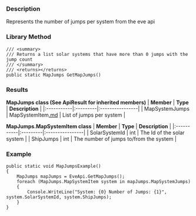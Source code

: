 ### Description ###
Represents the number of jumps per system from the eve api

### Library Method ###
```
/// <summary>
/// Returns a list solar systems that have more than 0 jumps with the jump count
/// </summary>
/// <returns></returns>
public static MapJumps GetMapJumps()
```

### Results ###
**MapJumps class (See ApiResult for inherited members)**
| **Member** | **Type** | **Description** |
|:-----------|:---------|:----------------|
| MapSystemJumps | MapSystemItem[.md](.md) | List of jumps per system |

**MapJumps.MapSystemItem class**
| **Member** | **Type** | **Description** |
|:-----------|:---------|:----------------|
| SolarSystemId | int | The Id of the solar system |
| ShipJumps | int | The number of jumps to/from the system |

### Example ###
```
public static void MapJumpsExample()
{
    MapJumps mapJumps = EveApi.GetMapJumps();
    foreach (MapJumps.MapSystemItem system in mapJumps.MapSystemJumps)
    {
        Console.WriteLine("System: {0} Number of Jumps: {1}", system.SolarSystemId, system.ShipJumps);
    }
}
```